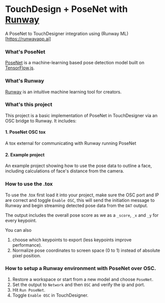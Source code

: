 # TouchDesign + PoseNet with [Runway](https://github.com/runwayml)
A PoseNet to TouchDesigner integration using (Runway ML)[https://runwayapp.ai]

### What's PoseNet
[PoseNet](https://github.com/tensorflow/tfjs-models/tree/master/posenet) is a machine-learning based pose detection model built on [TensorFlow.js](https://js.tensorflow.org).

### What's Runway
[Runway](https://runwayapp.ai) is an intuitive machine learning tool for creators.

### What's this project
This project is a basic implementation of PoseNet in TouchDesigner via an OSC bridge to Runway.
It includes:

#### 1. PoseNet OSC tox
A tox external for communicating with Runway running PoseNet

#### 2. Example project
An example project showing how to use the pose data to outline a face, 
including calculations of face's distance from the camera.

### How to use the .tox
To use the .tox first load it into your project, make sure the OSC port and IP are correct and toggle `Enable OSC`,
this will send the initiation message to Runway and begin streaming detected pose data from the `DAT` output.

The output includes the overall pose score as we as a `_score`, `_x` and `_y` for every keypoint.

You can also
1. choose which keypoints to export (less keypoints improve performance).
2. Normalize pose coordinates to screen space (0 to 1) instead of absolute pixel position.

### How to setup a Runway environment with PoseNet over OSC.
1. Restore a workspace or start from a new model and choose `PoseNet`.
2. Set the output to `Network` and then `OSC` and verify the ip and port.
3. Hit `Run PoseNet`.
4. Toggle `Enable OSC` in TouchDesigner.
